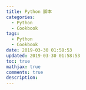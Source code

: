 ```yaml
---
title: Python 脚本
categories:
  - Python
  - Cookbook
tags:
  - Python
  - Cookbook
date: 2019-03-30 01:58:53
updated: 2019-03-30 01:58:53
toc: true
mathjax: true
comments: true
description: 
---
```

